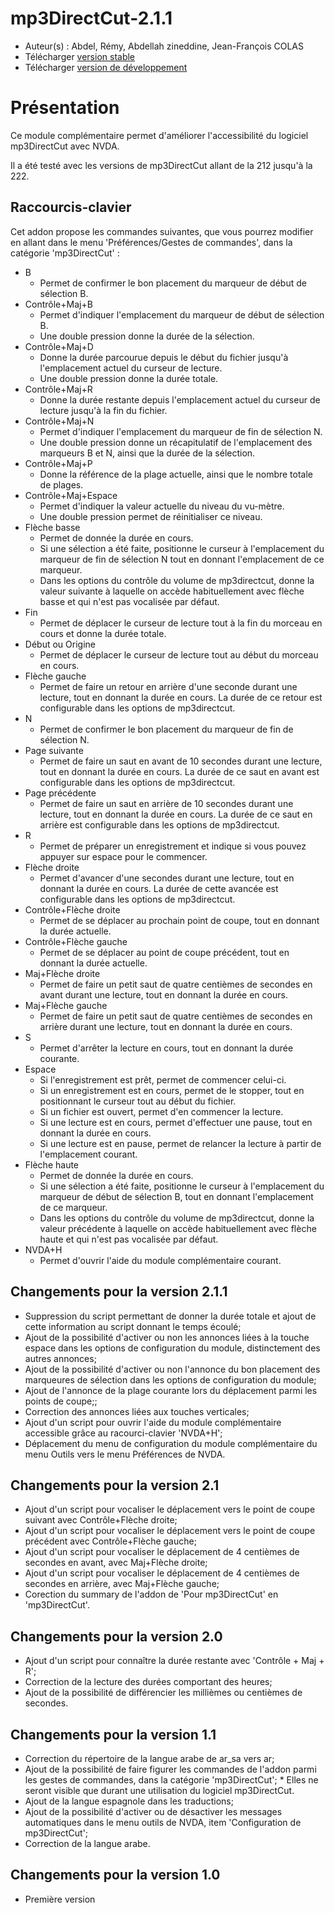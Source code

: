 ﻿# mp3DirectCut-2.1.1

*	 Auteur(s) : Abdel, Rémy, Abdellah zineddine, Jean-François COLAS
*	 Télécharger [version stable][1]
*	 Télécharger [version de développement][2]

# Présentation #

Ce module complémentaire permet d'améliorer l'accessibilité du logiciel mp3DirectCut avec NVDA.

Il a été testé avec les versions de mp3DirectCut allant de la 212 jusqu'à la 222.

## Raccourcis-clavier ##

Cet addon propose les commandes suivantes, que vous pourrez modifier en allant dans le menu 'Préférences/Gestes de commandes', dans la catégorie 'mp3DirectCut' :

*	B
	*	Permet de confirmer le bon placement du marqueur de début de sélection B.
*	Contrôle+Maj+B
	*	Permet d'indiquer l'emplacement du marqueur de début de sélection B.
	*	Une double pression donne la durée de la sélection.
*	Contrôle+Maj+D
	*	Donne la durée parcourue depuis le début du fichier jusqu'à l'emplacement actuel du curseur de lecture.
	*	Une double pression donne la durée totale.
*	Contrôle+Maj+R
	*	Donne la durée restante  depuis l'emplacement actuel du curseur de lecture jusqu'à la fin du fichier.
*	Contrôle+Maj+N
	*	Permet d'indiquer l'emplacement du marqueur de fin de sélection N.
	*	Une double pression donne un récapitulatif de l'emplacement des marqueurs B et N, ainsi que la durée de la sélection.
*	Contrôle+Maj+P
	*	Donne la référence de la plage actuelle, ainsi que le nombre totale de plages.
*	Contrôle+Maj+Espace
	*	Permet d'indiquer la valeur actuelle du niveau du vu-mètre.
	*	Une double pression permet de réinitialiser ce niveau.
*	Flèche basse
	*	Permet de donnée la durée en cours.
	*	Si une sélection a été faite, positionne le curseur à l'emplacement du marqueur de fin de sélection N tout en donnant l'emplacement de ce marqueur.
	*	Dans les options du contrôle du volume de mp3directcut, donne la valeur suivante à laquelle on accède habituellement avec flèche basse et qui n'est pas vocalisée par défaut.
*	Fin
	*	Permet de déplacer le curseur de lecture tout à la fin du morceau en cours et donne la durée totale.
*	Début ou Origine
	*	Permet de déplacer le curseur de lecture tout au début du morceau en cours.
*	Flèche gauche
	*	Permet de faire un retour en arrière d'une seconde durant une lecture, tout en donnant la durée en cours. La durée de ce retour est configurable dans les options de mp3directcut.
*	N
	*	Permet de confirmer le bon placement du marqueur de fin de sélection N.
*	Page suivante
	*	Permet de faire un saut en avant de 10 secondes durant une lecture, tout en donnant la durée en cours. La durée de ce saut en avant est configurable dans les options de mp3directcut.
*	Page précédente
	*	Permet de faire un saut en arrière de 10 secondes durant une lecture, tout en donnant la durée en cours. La durée de ce saut en arrière est configurable dans les options de mp3directcut.
*	R
	*	Permet de préparer un enregistrement et indique si vous pouvez appuyer sur espace pour le commencer.
*	Flèche droite
	*	Permet d'avancer d'une secondes durant une lecture, tout en donnant la durée en cours. La durée de cette avancée est configurable dans les options de mp3directcut.
*	Contrôle+Flèche droite
	*	Permet de se déplacer au prochain point de coupe, tout en donnant la durée actuelle.
*	Contrôle+Flèche gauche
	*	Permet de se déplacer au point de coupe précédent, tout en donnant la durée actuelle.
*	Maj+Flèche droite
	*	Permet de faire un petit saut de quatre centièmes de secondes en avant durant une lecture, tout en donnant la durée en cours.
*	Maj+Flèche gauche
	*	Permet de faire un petit saut de quatre centièmes de secondes en arrière durant une lecture, tout en donnant la durée en cours.
*	S
	*	Permet d'arrêter la lecture en cours, tout en donnant la durée courante.
*	Espace
	*	Si l'enregistrement est prêt, permet de commencer celui-ci.
	*	Si un enregistrement est en cours, permet de le stopper, tout en positionnant le curseur tout au début du fichier.
	*	Si un fichier est ouvert, permet d'en commencer la lecture.
	*	Si une lecture est en cours, permet d'effectuer une pause, tout en donnant la durée en cours.
	*	Si une lecture est en pause, permet de relancer la lecture à partir de l'emplacement courant.
*	Flèche haute
	*	Permet de donnée la durée en cours.
	*	Si une sélection a été faite, positionne le curseur à l'emplacement du marqueur de début de sélection B, tout en donnant l'emplacement de ce marqueur.
	*	Dans les options du contrôle du volume de mp3directcut, donne la valeur précédente à laquelle on accède habituellement avec flèche haute et qui n'est pas vocalisée par défaut.
*	NVDA+H
	*	Permet d'ouvrir l'aide du module complémentaire courant.

## Changements pour la version 2.1.1 ##

*	 Suppression du script permettant de donner la durée totale et ajout de cette information au script donnant le temps écoulé;
*	 Ajout de la possibilité d'activer ou non les annonces liées à la touche espace dans les options de configuration du module, distinctement des autres annonces;
*	 Ajout de la possibilité d'activer ou non l'annonce du bon placement des marqueures de sélection dans les options de configuration du module;
*	 Ajout de l'annonce de la plage courante lors du déplacement parmi les points de coupe;;
*	 Correction des annonces liées aux touches verticales;
*	 Ajout d'un script pour ouvrir l'aide du module complémentaire accessible grâce au racourci-clavier 'NVDA+H';
*	 Déplacement du menu de configuration du module complémentaire du menu Outils vers le menu Préférences de NVDA.

## Changements pour la version 2.1 ##

*	 Ajout d'un script pour vocaliser le déplacement vers le point de coupe suivant avec Contrôle+Flèche droite;
*	 Ajout d'un script pour vocaliser le déplacement vers le point de coupe précédent  avec Contrôle+Flèche gauche;
*	 Ajout d'un script pour vocaliser le déplacement de 4 centièmes de secondes en avant, avec Maj+Flèche droite;
*	 Ajout d'un script pour vocaliser le déplacement de 4 centièmes de secondes en arrière, avec Maj+Flèche gauche;
*	 Corection du summary de l'addon de 'Pour mp3DirectCut' en 'mp3DirectCut'.

## Changements pour la version 2.0 ##

*	 Ajout d'un script pour connaître la durée restante avec 'Contrôle + Maj + R';
*	 Correction de la lecture des durées comportant des heures;
*	 Ajout de la possibilité de différencier  les millièmes ou centièmes de secondes.

## Changements pour la version 1.1 ##

*	 Correction du répertoire de la langue arabe de ar_sa vers ar;
*	 Ajout de la possibilité de faire figurer les commandes de l'addon parmi les gestes de commandes, dans la catégorie 'mp3DirectCut';
	*	 Elles ne seront visible que durant une utilisation du logiciel mp3DirectCut.
*	Ajout de la langue espagnole dans les traductions;
*	Ajout de la possibilité d'activer ou de désactiver les messages automatiques dans le menu outils de NVDA, item 'Configuration de mp3DirectCut';
*	Correction de la langue arabe.

## Changements pour la version 1.0 ##

*	 Première version

[1]: http://cyber25.free.fr/nvda-addons/mp3DirectCut-2.1.1.nvda-addon

[2]: http://cyber25.free.fr/nvda-addons/mp3DirectCut-2.1.1-dev.nvda-addon
